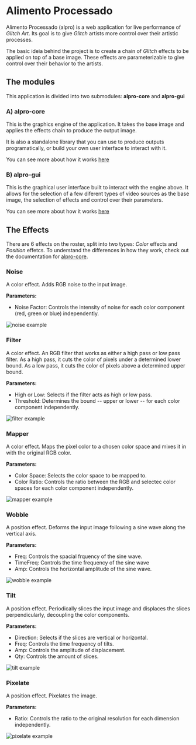 # Alimento Processado

Alimento Processado (alpro) is a web application for live performance of *Glitch Art*. Its goal is to give *Glitch* artists more control over their artistic processes.

The basic ideia behind the project is to create a chain of *Glitch* effects to be applied on top of a base image. These effects are parameterizable to give control over their behavior to the artists.

## The modules

This application is divided into two submodules: **alpro-core** and **alpro-gui**

### A) alpro-core

This is the graphics engine of the application. It takes the base image and applies the effects chain to produce the output image.

It is also a standalone library that you can use to produce outputs programatically, or build your own user interface to interact with it. 

You can see more about how it works [here](./alpro-core/README.md)

### B) alpro-gui

This is the graphical user interface built to interact with the engine above. It allows for the selection of a few diferent types of video sources as the base image, the selection of effects and control over their parameters.

You can see more about how it works [here](./alpro-gui/README.md)

## The Effects

There are 6 effects on the roster, split into two types: *Color* effects and *Position* effetcs. To understand the differences in how they work, check out the documentation for [alpro-core](./alpro-core/README.md).

### Noise
A color effect. Adds RGB noise to the input image.

**Parameters:**
- Noise Factor: Controls the intensity of noise for each color component (red, green or blue) independently.

![noise example](./docs/noise_eg.png "Noise")

### Filter

A color effect. An RGB filter that works as either a high pass or low pass filter. As a high pass, it cuts the color of pixels under a determined lower bound. As a low pass, it cuts the color of pixels above a determined upper bound.

**Parameters:**
- High or Low: Selects if the filter acts as high or low pass.
- Threshold: Determines the bound -- upper or lower -- for each color component independently.

![filter example](./docs/filter_eg.png "Filter")

### Mapper

A color effect. Maps the pixel color to a chosen color space and mixes it in with the original RGB color.

**Parameters:**
- Color Space: Selects the color space to be mapped to.
- Color Ratio: Controls the ratio between the RGB and selectec color spaces for each color component independently.

![mapper example](./docs/mapper_eg.png "Mapper")


### Wobble

A position effect. Deforms the input image following a sine wave along the vertical axis.

**Parameters:**
- Freq: Controls the spacial frquency of the sine wave.
- TimeFreq: Controls the time frequency of the sine wave
- Amp: Controls the horizontal amplitude of the sine wave.

![wobble example](./docs/wobble_eg.png "Wobble")


### Tilt

A position effect. Periodically slices the input image and displaces the slices perpendicularly, decoupling the color components.

**Parameters:**
- Direction: Selects if the slices are vertical or horizontal.
- Freq: Controls the time frequency of tilts.
- Amp: Controls the amplitude of displacement.
- Qty: Controls the amount of slices.

![tilt example](./docs/tilt_eg.png "Tilt")


### Pixelate

A position effect. Pixelates the image.

**Parameters:**
- Ratio: Controls the ratio to the original resolution for each dimension independently.

![pixelate example](./docs/pixelate_eg.png "Pixelate")

